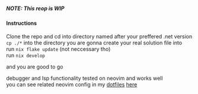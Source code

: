 ##### NOTE: This reop is WIP

#### Instructions
Clone the repo and cd into directory named after your preffered .net version</br>
`cp ./*` into the directory you are gonna create your real solution file into</br>
run `nix flake update` (not neccessary tho)</br>
run `nix develop`</br>

and you are good to go

debugger and lsp functionality tested on neovim and works well</br>
you can see related neovim config in my [dotfiles](https://github.com/VPavliashvili/.dotfiles) [here](https://github.com/VPavliashvili/.dotfiles/blob/master/nvim/.config/nvim/lua/plugins/coding/languages/csharp/init.lua)
